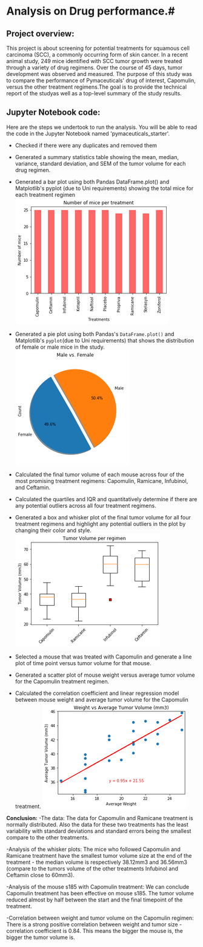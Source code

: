# Analysis on Drug performance.#

## Project overview:

This project is about screening for potential treatments for squamous cell carcinoma (SCC), a commonly occurring form of skin cancer.
In a recent animal study, 249 mice identified with SCC tumor growth were treated through a variety of drug regimens. Over the course of 45 days, tumor development was observed and measured. The purpose of this study was to compare the performance of Pymaceuticals' drug of interest, Capomulin, versus the other treatment regimens.The goal is to provide the technical report of the studyas well as a top-level summary of the study results.

## Jupyter Notebook code:

Here are the steps we undertook to run the analysis. You will be able to read the code in the Jupyter Notebook named 'pymaceuticals_starter'.
  
- Checked if there were any duplicates and removed them 
- Generated a summary statistics table showing the mean, median, variance, standard deviation, and SEM of the tumor volume for each drug regimen.
- Generated a bar plot using both Pandas DataFrame.plot() and Matplotlib's pyplot (due to Uni requirements) showing the total mice for each treatment regimen
![bar_graph](images/img1.png)

- Generated a pie plot using both Pandas's `DataFrame.plot()` and Matplotlib's `pyplot`(due to Uni requirements) that shows the distribution of female or male mice in the study.
![bar_graph](images/img2.png)

- Calculated the final tumor volume of each mouse across four of the most promising treatment regimens: Capomulin, Ramicane, Infubinol, and Ceftamin. 
- Calculated the quartiles and IQR and quantitatively determine if there are any potential outliers across all four treatment regimens.
- Generated a box and whisker plot of the final tumor volume for all four treatment regimens and highlight any potential outliers in the plot by changing their color and style.
![bar_graph](images/img3.png)

- Selected a mouse that was treated with Capomulin and generate a line plot of time point versus tumor volume for that mouse.
- Generated a scatter plot of mouse weight versus average tumor volume for the Capomulin treatment regimen.
- Calculated the correlation coefficient and linear regression model between mouse weight and average tumor volume for the Capomulin treatment.
![bar_graph](images/img4.png)

**Conclusion:**
-The data: The data for Capomulin and Ramicane treatment is normally distributed. Also the data for these two treatments has the least variability with standard deviations and standard errors being the smallest compare to the other treatments.

-Analysis of the whisker plots: The mice who followed Capomulin and Ramicane treatment have the smallest tumor volume size at the end of the treatment - the median volume is respectively 38.12mm3 and 36.56mm3 (compare to the tumors volume of the other treatments Infubinol and Ceftamin close to 60mm3).

-Analysis of the mouse s185 with Capomulin treatment: We can conclude Capomulin treatment has been effective on mouse s185. The tumor volume reduced almost by half between the start and the final timepoint of the treatment.

-Correlation between weight and tumor volume on the Capomulin regimen: There is a strong positive correlation between weight and tumor size - correlation coefficient is 0.84. This means the bigger the mouse is, the bigger the tumor volume is.
